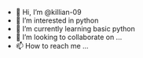 - 👋 Hi, I’m @killian-09
- 👀 I’m interested in python
- 🌱 I’m currently learning basic python
- 💞️ I’m looking to collaborate on ...
- 📫 How to reach me ...

<!---
killian-09/killian-09 is a ✨ special ✨ repository because its `README.md` (this file) appears on your GitHub profile.
You can click the Preview link to take a look at your changes.
--->
